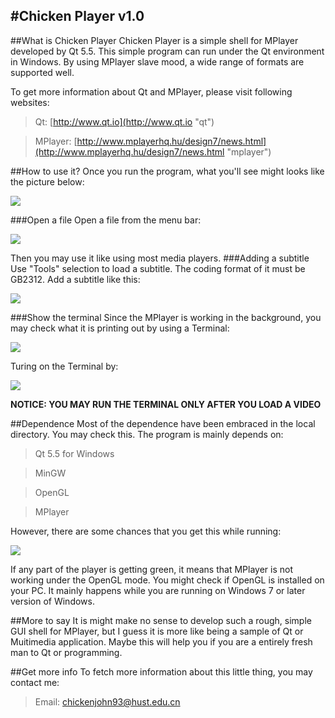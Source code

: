 #Chicken Player v1.0
-----------
##What is Chicken Player
Chicken Player is a simple shell for MPlayer developed by Qt 5.5. This simple program can run under the Qt environment in Windows. By using MPlayer slave mood, a wide range of formats are supported well. 

To get more information about Qt and MPlayer, please visit following websites:

>Qt: [http://www.qt.io](http://www.qt.io "qt")

>MPlayer: [http://www.mplayerhq.hu/design7/news.html](http://www.mplayerhq.hu/design7/news.html "mplayer")

##How to use it?
Once you run the program, what you'll see might looks like the picture below:

![](https://github.com/chickenjohn/chickenPlayer/blob/master/pics/index.png)

###Open a file
Open a file from the menu bar:

![](https://github.com/chickenjohn/chickenPlayer/blob/master/pics/openfile.PNG)

Then you may use it like using most media players.
###Adding a subtitle
Use "Tools" selection to load a subtitle. The coding format of it must be GB2312. Add a subtitle like this:

![](https://github.com/chickenjohn/chickenPlayer/blob/master/pics/sub.PNG)

###Show the terminal
Since the MPlayer is working in the background, you may check what it is printing out by using a Terminal:

![](https://github.com/chickenjohn/chickenPlayer/blob/master/pics/ter.PNG)

Turing on the Terminal by:

![](https://github.com/chickenjohn/chickenPlayer/blob/master/pics/ter_choose.PNG)

**NOTICE: YOU MAY RUN THE TERMINAL ONLY AFTER YOU LOAD A VIDEO**

##Dependence
Most of the dependence have been embraced in the local directory. You may check this. The program is mainly depends on:

>Qt 5.5 for Windows

>MinGW

>OpenGL

>MPlayer 

However, there are some chances that you get this while running:

![](https://github.com/chickenjohn/chickenPlayer/blob/master/pics/wrong.PNG)

If any part of the player is getting green, it means that MPlayer is not working under the OpenGL mode. You might check if OpenGL is installed on your PC. It mainly happens while you are running on Windows 7 or later version of Windows.

##More to say
It is might make no sense to develop such a rough, simple GUI shell for MPlayer, but I guess it is more like being a sample of Qt or Muitimedia application. Maybe this will help you if you are a entirely fresh man to Qt or programming. 

##Get more info
To fetch more information about this little thing, you may contact me:

>Email: chickenjohn93@hust.edu.cn
